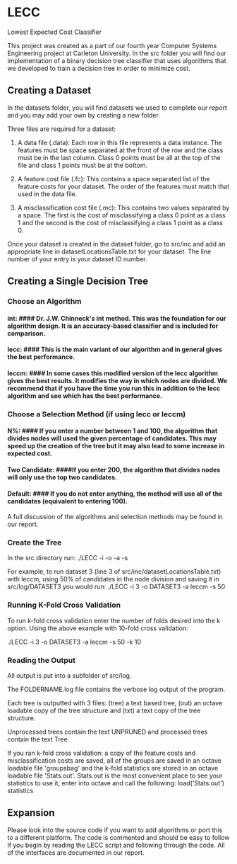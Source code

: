 LECC
====

Lowest Expected Cost Classifier

This project was created as a part of our fourth year Computer Systems Engineering project at Carleton University.  In the src folder you will find our implementation of a binary decision tree classifier that uses algorithms that we developed to train a decision tree in order to minimize cost.

## Creating a Dataset 
In the datasets folder, you will find datasets we used to complete our report and you may add your own by creating a new folder. 

 Three files are required for a dataset:

 1) A data file (.data): Each row in this file represents a data instance.  The features must be space separated at the front of the row and the class must be in the last column.  Class 0 points must be all at the top of the file and class 1 points must be at the bottom.

 2) A feature cost file (.fc): This contains a space separated list of the feature costs for your dataset.  The order of the features must match that used in the data file.
 
 3) A misclassification cost file (.mc): This contains two values separated by a space.  The first is the cost of misclassifying a class 0 point as a class 1 and the second is the cost of misclassifying a class 1 point as a class 0.

Once your dataset is created in the dataset folder, go to src/inc and add an appropriate line in datasetLocationsTable.txt for your dataset.  The line number of your entry is your dataset ID number.

## Creating a Single Decision Tree ##
### Choose an Algorithm ###
#### int: #### Dr. J.W. Chinneck's int method.  This was the foundation for our algorithm design.  It is an accuracy-based classifier and is included for comparison.
#### lecc:  #### This is the main variant of our algorithm and in general gives the best performance.
#### leccm:  #### In some cases this modified version of the lecc algorithm gives the best results.  It modifies the way in which nodes are divided.  We recommend that if you have the time you run this in addition to the lecc algorithm and see which has the best performance.

### Choose a Selection Method (if using lecc or leccm) ###
#### N%: #### If you enter a number between 1 and 100, the algorithm that divides nodes will used the given percentage of candidates.  This may speed up the creation of the tree but it may also lead to some increase in expected cost.  
#### Two Candidate: ####If you enter 200, the algorithm that divides nodes will only use the top two candidates.
#### Default: #### If you do not enter anything, the method will use all of the candidates (equivalent to entering 100).

A full discussion of the algorithms and selection methods may be found in our report.

### Create the Tree ###
In the src directory run:
./LECC -i <datasetID> -o <FOLDERNAME> -a <algorithm> -s <selection method>

For example, to run dataset 3 (line 3 of src/inc/datasetLocationsTable.txt) with leccm, using 50% of candidates in the node division and saving it in src/log/DATASET3 you would run:
./LECC -i 3 -o DATASET3 -a leccm -s 50

### Running K-Fold Cross Validation ###
To run k-fold cross validation enter the number of folds desired into the k option.  Using the above example with 10-fold cross validation:

./LECC -i 3 -o DATASET3 -a leccm -s 50 -k 10

### Reading the Output ###
All output is put into a subfolder of src/log.

The FOLDERNAME.log file contains the verbose log output of the program.

Each tree is outputted with 3 files: (tree) a text based tree, (out) an octave loadable copy of the tree structure and (txt) a text copy of the tree structure.

Unprocessed trees contain the text UNPRUNED and processed trees contain the text Tree.  

If you ran k-fold cross validation: a copy of the feature costs and misclassification costs are saved, all of the groups are saved in an octave loadable file 'groupsbag' and the k-fold statistics are stored in an octave loadable file 'Stats.out'.  Stats.out is the most convenient place to see your statistics to use it, enter into octave and call the following:
load('Stats.out')
statistics

## Expansion ##
Please look into the source code if you want to add algorithms or port this to a different platform.  The code is commented and should be easy to follow if you begin by reading the LECC script and following through the code.  All of the interfaces are documented in our report.
